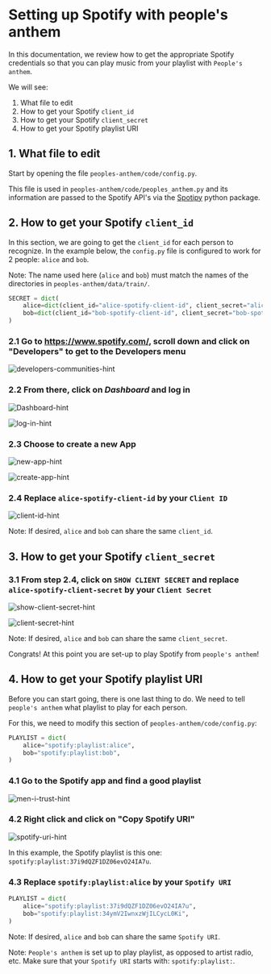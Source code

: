 # Setting up Spotify with people's anthem
In this documentation, we review how to get the appropriate Spotify credentials so that you can play music from your playlist with `People's anthem`.

We will see:
1. What file to edit
2. How to get your Spotify `client_id`
3. How to get your Spotify `client_secret`
4. How to get your Spotify playlist URI

## 1. What file to edit
Start by opening the file `peoples-anthem/code/config.py`.

This file is used in `peoples-anthem/code/peoples_anthem.py` and its information are passed to the Spotify API's via the [Spotipy](https://spotipy.readthedocs.io/en/2.16.1/) python package.

## 2. How to get your Spotify `client_id`
In this section, we are going to get the `client_id` for each person to recognize. In the example below, the `config.py` file is configured to work for 2 people: `alice` and `bob`. 

Note: The name used here (`alice` and `bob`) must match the names of the directories in `peoples-anthem/data/train/`.

```python
SECRET = dict(
    alice=dict(client_id="alice-spotify-client-id", client_secret="alice-spotify-client-secret"),
    bob=dict(client_id="bob-spotify-client-id", client_secret="bob-spotify-client-secret"),
)
```

### 2.1 Go to https://www.spotify.com/, scroll down and click on "Developers" to get to the Developers menu
![developers-communities-hint](../assets/spotify-setup/developers-communities.png "Developers")

### 2.2 From there, click on _Dashboard_ and log in
![Dashboard-hint](../assets/spotify-setup/dashboard.png "Dashboard")

![log-in-hint](../assets/spotify-setup/login.png "Log in")

### 2.3 Choose to create a new App
![new-app-hint](../assets/spotify-setup/new-app.png "New App")

![create-app-hint](../assets/spotify-setup/create-app.png "Create App")

### 2.4 Replace `alice-spotify-client-id` by your `Client ID`
![client-id-hint](../assets/spotify-setup/client-id.png "Client id")

Note: If desired, `alice` and `bob` can share the same `client_id`.

## 3. How to get your Spotify `client_secret`

### 3.1 From step 2.4, click on `SHOW CLIENT SECRET` and replace `alice-spotify-client-secret` by  your `Client Secret`
![show-client-secret-hint](../assets/spotify-setup/show-client-secret.png "Show client secret")

![client-secret-hint](../assets/spotify-setup/client-secret.png "Client secret")

Note: If desired, `alice` and `bob` can share the same `client_secret`.

Congrats! At this point you are set-up to play Spotify from `people's anthem`!

## 4. How to get your Spotify playlist URI
Before you can start going, there is one last thing to do.
We need to tell `people's anthem` what playlist to play for each person.

For this, we need to modify this section of `peoples-anthem/code/config.py`:

```python
PLAYLIST = dict(
    alice="spotify:playlist:alice",
    bob="spotify:playlist:bob",
)
```

### 4.1 Go to the Spotify app and find a good playlist
![men-i-trust-hint](../assets/spotify-setup/men-i-trust.png "men i trust")

### 4.2 Right click and click on "Copy Spotify URI"
![spotify-uri-hint](../assets/spotify-setup/spotify-uri.png "Spotify URI")


In this example, the Spotify playlist is this one: `spotify:playlist:37i9dQZF1DZ06evO24IA7u`.

### 4.3 Replace `spotify:playlist:alice` by your `Spotify URI`

```python
PLAYLIST = dict(
    alice="spotify:playlist:37i9dQZF1DZ06evO24IA7u",
    bob="spotify:playlist:34ymV2IwnxzWjILCycL0Ki",
)
```

Note: If desired, `alice` and `bob` can share the same `Spotify URI`.

Note: `People's anthem` is set up to play playlist, as opposed to artist radio, etc. Make sure that your `Spotify URI` starts with: `spotify:playlist:`.
